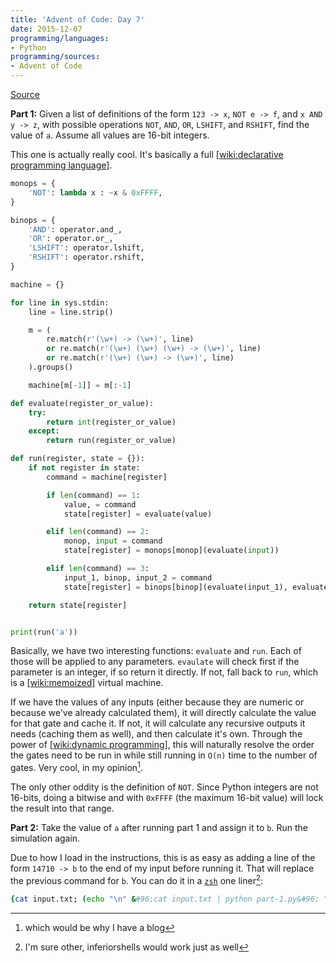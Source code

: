 ```yaml
---
title: 'Advent of Code: Day 7'
date: 2015-12-07
programming/languages:
- Python
programming/sources:
- Advent of Code
---
```

[Source](http://adventofcode.com/2015/day/7)

**Part 1:** Given a list of definitions of the form `123 -> x`, `NOT e -> f`, and `x AND y -> z`, with possible operations `NOT`, `AND`, `OR`, `LSHIFT`, and `RSHIFT`, find the value of `a`. Assume all values are 16-bit integers.

<!--more-->

This one is actually really cool. It's basically a full [[wiki:declarative programming language]]().

```python
monops = {
    'NOT': lambda x : ~x & 0xFFFF,
}

binops = {
    'AND': operator.and_,
    'OR': operator.or_,
    'LSHIFT': operator.lshift,
    'RSHIFT': operator.rshift,
}

machine = {}

for line in sys.stdin:
    line = line.strip()

    m = (
        re.match(r'(\w+) -> (\w+)', line)
        or re.match(r'(\w+) (\w+) (\w+) -> (\w+)', line)
        or re.match(r'(\w+) (\w+) -> (\w+)', line)
    ).groups()

    machine[m[-1]] = m[:-1]

def evaluate(register_or_value):
    try:
        return int(register_or_value)
    except:
        return run(register_or_value)

def run(register, state = {}):
    if not register in state:
        command = machine[register]

        if len(command) == 1:
            value, = command
            state[register] = evaluate(value)

        elif len(command) == 2:
            monop, input = command
            state[register] = monops[monop](evaluate(input))

        elif len(command) == 3:
            input_1, binop, input_2 = command
            state[register] = binops[binop](evaluate(input_1), evaluate(input_2))

    return state[register]


print(run('a'))
```

Basically, we have two interesting functions: `evaluate` and `run`. Each of those will be applied to any parameters. `evaulate` will check first if the parameter is an integer, if so return it directly. If not, fall back to `run`, which is a [[wiki:memoized]]() virtual machine.

If we have the values of any inputs (either because they are numeric or because we've already calculated them), it will directly calculate the value for that gate and cache it. If not, it will calculate any recursive outputs it needs (caching them as well), and then calculate it's own. Through the power of [[wiki:dynamic programming]](), this will naturally resolve the order the gates need to be run in while still running in `O(n)` time to the number of gates. Very cool, in my opinion[^1].

The only other oddity is the definition of `NOT`. Since Python integers are not 16-bits, doing a bitwise and with `0xFFFF` (the maximum 16-bit value) will lock the result into that range.

**Part 2:** Take the value of `a` after running part 1 and assign it to `b`. Run the simulation again.

Due to how I load in the instructions, this is as easy as adding a line of the form `14710 -> b` to the end of my input before running it. That will replace the previous command for `b`. You can do it in a [`zsh`](http://www.zsh.org/) one liner[^2]:

```zsh
{cat input.txt; (echo "\n" &#96;cat input.txt | python part-1.py&#96; "-> b")} | python3 part-1.py
```

[^1]: which would be why I have a blog
[^2]: I'm sure other, inferior[^3]shells would work just as well
[^3]: Just kidding[^4]
[^4]: Or am I?
